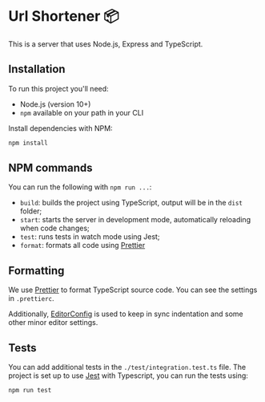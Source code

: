 # Url Shortener 📦

This is a server that uses Node.js, Express and TypeScript.

## Installation

To run this project you'll need:
- Node.js (version 10+)
- `npm` available on your path in your CLI

Install dependencies with NPM:
```bash
npm install
```

## NPM commands

You can run the following with `npm run ...`:

- `build`: builds the project using TypeScript, output will be in the `dist` folder;
- `start`: starts the server in development mode, automatically reloading when code changes;
- `test`: runs tests in watch mode using Jest;
- `format`: formats all code using [Prettier](https://github.com/prettier/prettier)

## Formatting

We use [Prettier](https://github.com/prettier/prettier) to format TypeScript source code. You can see the
settings in `.prettierc`.

Additionally, [EditorConfig](https://editorconfig.org/) is used to keep in sync indentation and some other minor editor settings.

## Tests

You can add additional tests in the `./test/integration.test.ts` file.
The project is set up to use [Jest](https://jestjs.io/docs/en/getting-started.html) with Typescript, you can run the tests using:

```bash
npm run test
```
